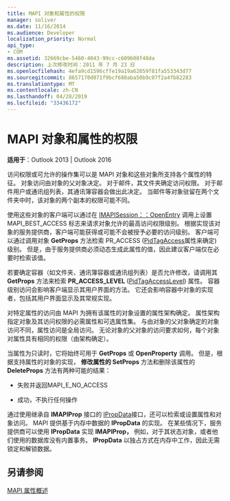 ```yaml
---
title: MAPI 对象和属性的权限
manager: soliver
ms.date: 11/16/2014
ms.audience: Developer
localization_priority: Normal
api_type:
- COM
ms.assetid: 32669cbe-5460-4043-99cc-c609608f48da
description: 上次修改时间：2011 年 7 月 23 日
ms.openlocfilehash: 4efa9cd1596cffe19a19a62059f81fa553343d77
ms.sourcegitcommit: 8657170d071f9bcf680aba50b9c07f2a4fb82283
ms.translationtype: MT
ms.contentlocale: zh-CN
ms.lasthandoff: 04/28/2019
ms.locfileid: "33436172"
---
```

# <a name="permissions-for-mapi-objects-and-properties"></a>MAPI 对象和属性的权限

  
  
**适用于**：Outlook 2013 | Outlook 2016 
  
访问权限或可允许的操作集可以是 MAPI 对象和这些对象所支持各个属性的特征。 对象访问由对象的父对象决定。 对于邮件，其文件夹确定访问权限。 对于邮件用户或通讯组列表，其通讯簿容器会做出此决定。 当邮件等对象驻留在两个文件夹中时，该对象的两个副本的权限可能不同。 
  
使用这些对象的客户端可以通过在 [IMAPISession：：OpenEntry](imapisession-openentry.md) 调用上设置 MAPI_BEST_ACCESS 标志来请求对象允许的最高访问权限级别。 根据实现该对象的服务提供商，客户端可能获得或可能不会被授予必要的访问级别。 客户端可以通过调用对象 **GetProps** 方法检索 PR_ACCESS ([PidTagAccess](pidtagaccess-canonical-property.md)属性来确定) 级别。  但是，由于服务提供商必须动态生成此属性的值，因此建议客户端仅在必要时检索该值。 
  
若要确定容器（如文件夹、通讯簿容器或通讯组列表）是否允许修改，请调用其 **GetProps** 方法来检索 **PR_ACCESS_LEVEL** ([PidTagAccessLevel](pidtagaccesslevel-canonical-property.md)) 属性。 容器级别访问会影响客户端显示其用户界面的方法。 它还会影响容器中对象的实现者，包括其用户界面显示及其常规实现。 
  
对特定属性的访问由 MAPI 为拥有该属性的对象设置的属性架构确定。 属性架构指定对象及其访问权限的必需属性和可选属性集。 与由对象的父对象确定的对象访问不同，属性访问是全局访问。 无论对象的父对象的访问要求如何，每个对象对属性具有相同的权限（由架构确定）。
  
当属性为只读时，它将始终可用于 **GetProps** 或 **OpenProperty** 调用。 但是，根据支持属性的对象的实现， **修改属性的 SetProps** 方法和删除该属性的 **DeleteProps** 方法有两种可能的结果： 
  
- 失败并返回MAPI_E_NO_ACCESS
    
- 成功，不执行任何操作
    
通过使用继承自 **IMAPIProp** 接口的 [IPropData](ipropdataimapiprop.md)接口，还可以检索或设置属性和对象访问。 MAPI 提供基于内存中数据的 **IPropData** 的实现。 在某些情况下，服务提供商可以使用 **IPropData** 实现 **IMAPIProp，** 例如，对于其状态对象，或者他们使用的数据库没有内置事务。 **IPropData** 以独占方式在内存中工作，因此无需锁定和解锁数据。 
  
## <a name="see-also"></a>另请参阅



[MAPI 属性概述](mapi-property-overview.md)


